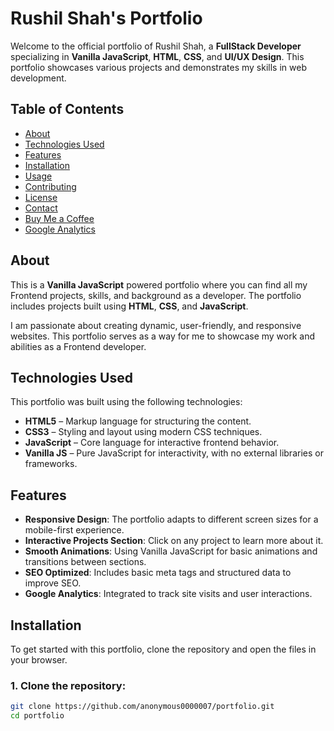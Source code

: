 # Rushil Shah's Portfolio

Welcome to the official portfolio of Rushil Shah, a **FullStack Developer** specializing in **Vanilla JavaScript**, **HTML**, **CSS**, and **UI/UX Design**. This portfolio showcases various projects and demonstrates my skills in web development.

## Table of Contents
- [About](#about)
- [Technologies Used](#technologies-used)
- [Features](#features)
- [Installation](#installation)
- [Usage](#usage)
- [Contributing](#contributing)
- [License](#license)
- [Contact](#contact)
- [Buy Me a Coffee](#buy-me-a-coffee)
- [Google Analytics](#google-analytics)

## About

This is a **Vanilla JavaScript** powered portfolio where you can find all my Frontend projects, skills, and background as a developer. The portfolio includes projects built using **HTML**, **CSS**, and **JavaScript**.

I am passionate about creating dynamic, user-friendly, and responsive websites. This portfolio serves as a way for me to showcase my work and abilities as a Frontend developer.

## Technologies Used

This portfolio was built using the following technologies:

- **HTML5** – Markup language for structuring the content.
- **CSS3** – Styling and layout using modern CSS techniques.
- **JavaScript** – Core language for interactive frontend behavior.
- **Vanilla JS** – Pure JavaScript for interactivity, with no external libraries or frameworks.

## Features

- **Responsive Design**: The portfolio adapts to different screen sizes for a mobile-first experience.
- **Interactive Projects Section**: Click on any project to learn more about it.
- **Smooth Animations**: Using Vanilla JavaScript for basic animations and transitions between sections.
- **SEO Optimized**: Includes basic meta tags and structured data to improve SEO.
- **Google Analytics**: Integrated to track site visits and user interactions.

## Installation

To get started with this portfolio, clone the repository and open the files in your browser.

### 1. Clone the repository:

```bash
git clone https://github.com/anonymous0000007/portfolio.git
cd portfolio
